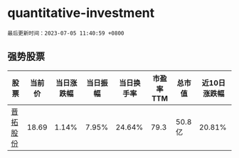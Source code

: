 # quantitative-investment

`最后更新时间：2023-07-05 11:40:59 +0800`

## 强势股票

|股票|当前价|当日涨跌幅|当日振幅|当日换手率|市盈率TTM|总市值|近10日涨跌幅|
|----|----|----|----|----|----|----|----|
|[晋拓股份](https://xueqiu.com/S/SH603211)|18.69|1.14%|7.95%|24.64%|79.3|50.8亿|20.81%|
